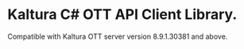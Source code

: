 # Kaltura C# OTT API Client Library.
Compatible with Kaltura OTT server version 8.9.1.30381 and above.

